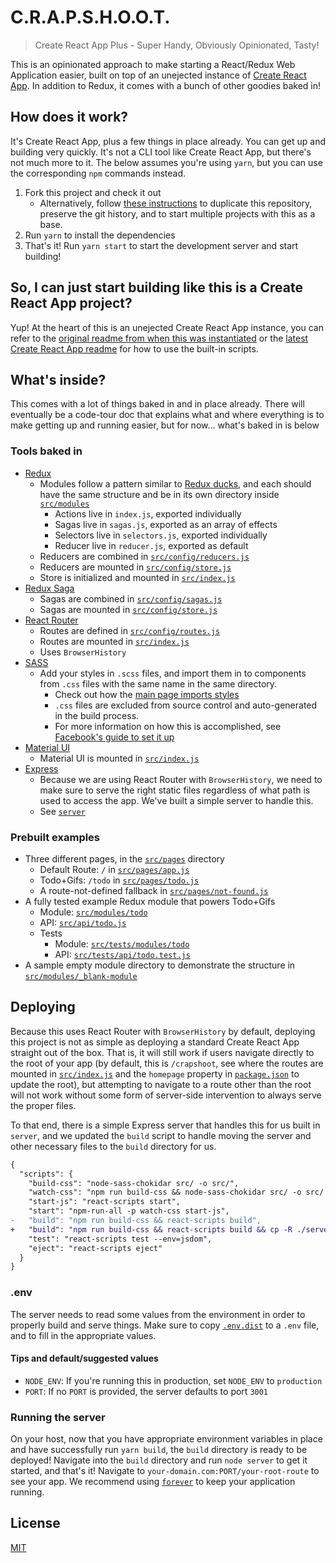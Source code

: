 # C.R.A.P.S.H.O.O.T.

> Create React App Plus - Super Handy, Obviously Opinionated, Tasty!

This is an opinionated approach to make starting a React/Redux Web Application easier, built on top of an unejected instance of [Create React App](https://github.com/facebookincubator/create-react-app). In addition to Redux, it comes with a bunch of other goodies baked in!

## How does it work?

It's Create React App, plus a few things in place already. You can get up and building very quickly. It's not a CLI tool like Create React App, but there's not much more to it. The below assumes you're using `yarn`, but you can use the corresponding `npm` commands instead.

1. Fork this project and check it out
    - Alternatively, follow [these instructions](https://help.github.com/articles/duplicating-a-repository/) to duplicate this repository, preserve the git history, and to start multiple projects with this as a base.
2. Run `yarn` to install the dependencies
3. That's it! Run `yarn start` to start the development server and start building!

## So, I can just start building like this is a Create React App project?

Yup! At the heart of this is an unejected Create React App instance, you can refer to the [original readme from when this was instantiated](./CRA_README.md) or the [latest Create React App readme](https://github.com/facebookincubator/create-react-app/blob/master/packages/react-scripts/template/README.md) for how to use the built-in scripts.

## What's inside?

This comes with a lot of things baked in and in place already. There will eventually be a code-tour doc that explains what and where everything is to make getting up and running easier, but for now... what's baked in is below

### Tools baked in

- [Redux](http://redux.js.org/)
    - Modules follow a pattern similar to [Redux ducks](https://github.com/erikras/ducks-modular-redux), and each should have the same structure and be in its own directory inside [`src/modules`](./src/modules)
        - Actions live in `index.js`, exported individually
        - Sagas live in `sagas.js`, exported as an array of effects
        - Selectors live in `selectors.js`, exported individually
        - Reducer live in `reducer.js`, exported as default
    - Reducers are combined in [`src/config/reducers.js`](./src/config/reducers.js)
    - Reducers are mounted in [`src/config/store.js`](./src/config/store.js)
    - Store is initialized and mounted in [`src/index.js`](./src/index.js)
- [Redux Saga](https://redux-saga.js.org/)
    - Sagas are combined in [`src/config/sagas.js`](./src/config/sagas.js)
    - Sagas are mounted in [`src/config/store.js`](./src/config/store.js)
- [React Router](https://reacttraining.com/react-router/)
    - Routes are defined in [`src/config/routes.js`](./src/config/routes.js)
    - Routes are mounted in [`src/index.js`](./src/index.js)
    - Uses `BrowserHistory`
- [SASS](http://sass-lang.com/)
    - Add your styles in `.scss` files, and import them in to components from `.css` files with the same name in the same directory.
        - Check out how the [main page imports styles](./src/pages/app.js#L8)
        - `.css` files are excluded from source control and auto-generated in the build process.
        - For more information on how this is accomplished, see [Facebook's guide to set it up](./CRA_README.md#adding-a-css-preprocessor-sass-less-etc)
- [Material UI](http://www.material-ui.com/#/)
    - Material UI is mounted in [`src/index.js`](./src/index.js)
- [Express](https://expressjs.com/)
    - Because we are using React Router with `BrowserHistory`, we need to make sure to serve the right static files regardless of what path is used to access the app. We've built a simple server to handle this.
    - See [`server`](./server)

### Prebuilt examples

- Three different pages, in the [`src/pages`](./src/pages) directory
    - Default Route: `/` in [`src/pages/app.js`](./src/pages/app.js)
    - Todo+Gifs: `/todo` in [`src/pages/todo.js`](./src/pages/todo.js)
    - A route-not-defined fallback in [`src/pages/not-found.js`](./src/pages/not-found.js)
- A fully tested example Redux module that powers Todo+Gifs
    - Module: [`src/modules/todo`](./src/modules/todo)
    - API: [`src/api/todo.js`](./src/api/todo.js)
    - Tests
        - Module: [`src/tests/modules/todo`](./src/tests/modules/todo)
        - API: [`src/tests/api/todo.test.js`](./src/tests/api/todo.test.js)
- A sample empty module directory to demonstrate the structure in [`src/modules/_blank-module`](./src/modules/_blank-module)

## Deploying

Because this uses React Router with `BrowserHistory` by default, deploying this project is not as simple as deploying a standard Create React App straight out of the box. That is, it will still work if users navigate directly to the root of your app (by default, this is `/crapshoot`, see where the routes are mounted in [`src/index.js`](./src/index.js) and the `homepage` property in [`package.json`](./package.json) to update the root), but attempting to navigate to a route other than the root will not work without some form of server-side intervention to always serve the proper files.

To that end, there is a simple Express server that handles this for us built in `server`, and we updated the `build` script to handle moving the server and other necessary files to the `build` directory for us.

```diff
{
  "scripts": {
    "build-css": "node-sass-chokidar src/ -o src/",
    "watch-css": "npm run build-css && node-sass-chokidar src/ -o src/ --watch --recursive",
    "start-js": "react-scripts start",
    "start": "npm-run-all -p watch-css start-js",
-   "build": "npm run build-css && react-scripts build",
+   "build": "npm run build-css && react-scripts build && cp -R ./server ./.env ./build",
    "test": "react-scripts test --env=jsdom",
    "eject": "react-scripts eject"
  }
}
```

### .env

The server needs to read some values from the environment in order to properly build and serve things. Make sure to copy [`.env.dist`](./.env.dist) to a `.env` file, and to fill in the appropriate values.

#### Tips and default/suggested values

- `NODE_ENV`: If you're running this in production, set `NODE_ENV` to `production`
- `PORT`: If no `PORT` is provided, the server defaults to port `3001`

### Running the server

On your host, now that you have appropriate environment variables in place and have successfully run `yarn build`, the `build` directory is ready to be deployed! Navigate into the `build` directory and run `node server` to get it started, and that's it! Navigate to `your-domain.com:PORT/your-root-route` to see your app. We recommend using [`forever`](https://github.com/foreverjs/forever) to keep your application running.

## License

[MIT](./LICENSE)